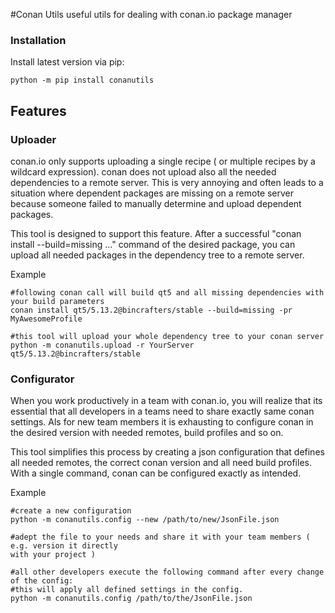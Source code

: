 #Conan Utils
useful utils for dealing with conan.io package manager

### Installation
Install latest version via pip:
```
python -m pip install conanutils
```

## Features
### Uploader
conan.io only supports uploading a single recipe ( or multiple recipes by a wildcard expression).
conan does not upload also all the needed dependencies to a remote server.
This is very annoying and often leads to a situation where dependent packages are missing on a 
remote server because someone failed to manually determine and upload dependent packages.

This tool is designed to support this feature. After a successful "conan install --build=missing ..." command
of the desired package, you can upload all needed packages in the dependency tree to a remote server.

Example
```
#following conan call will build qt5 and all missing dependencies with your build parameters
conan install qt5/5.13.2@bincrafters/stable --build=missing -pr MyAwesomeProfile

#this tool will upload your whole dependency tree to your conan server
python -m conanutils.upload -r YourServer qt5/5.13.2@bincrafters/stable 

```

### Configurator
When you work productively in a team with conan.io, you will realize that its essential that all
developers in a teams need to share exactly same conan settings. Als for new team members it is
exhausting to configure conan in the desired version with needed remotes, build profiles and so on.  

This tool simplifies this process by creating a json configuration that defines all needed remotes,
the correct conan version and all need build profiles. With a single command, conan can be
configured exactly as intended. 

Example
```
#create a new configuration
python -m conanutils.config --new /path/to/new/JsonFile.json

#adept the file to your needs and share it with your team members ( e.g. version it directly 
with your project ) 

#all other developers execute the following command after every change of the config:
#this will apply all defined settings in the config.
python -m conanutils.config /path/to/the/JsonFile.json


```


